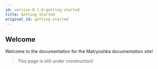 ```yaml
---
id: version-0.1.0-getting-started
title: Getting Started
original_id: getting-started
---
```


## Welcome

Welcome to the documentation for the Matryoshka documentation site!

> This page is still under construction!
